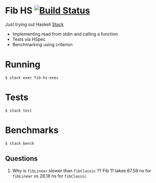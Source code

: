 # Fib HS [![Build Status](https://travis-ci.org/lloydmeta/fib-hs.svg?branch=master)](https://travis-ci.org/lloydmeta/fib-hs)

Just trying out Haskell [Stack](https://docs.haskellstack.org/en/stable/GUIDE/)

- Implementing read from stdin and calling a function
- Tests via HSpec
- Benchmarking using criterion

# Running

`$ stack exec fib-hs-exec`

# Tests

`$ stack test`

# Benchmarks

`$ stack bench`

## Questions

1. Why is `fibLinear` slower than `fibClassic` ??
    Fib 11 takes 67.59 ns for `fibLinear` vs 28.18 ns for `fibClassic`